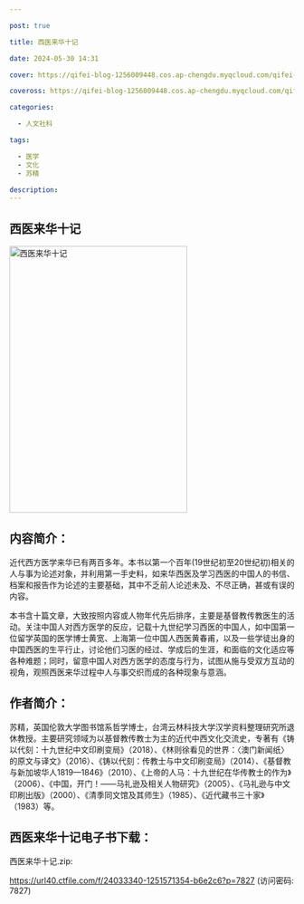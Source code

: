 ```yaml
---

post: true

title: 西医来华十记

date: 2024-05-30 14:31

cover: https://qifei-blog-1256009448.cos.ap-chengdu.myqcloud.com/qifei-blog/s34390230.jpg

coveross: https://qifei-blog-1256009448.cos.ap-chengdu.myqcloud.com/qifei-blog/s34390230.jpg

categories:

  - 人文社科

tags:

  - 医学
  - 文化
  - 苏精

description:
---
```


## 西医来华十记

<img alt="西医来华十记" class="aligncenter loading" data-was-processed="true" decoding="async" fetchpriority="high" height="471" src="https://qifei-blog-1256009448.cos.ap-chengdu.myqcloud.com/qifei-blog/s34390230.jpg" style="cursor: zoom-in;" width="314"/>

## 内容简介：

近代西方医学来华已有两百多年。本书以第一个百年(19世纪初至20世纪初)相关的人与事为论述对象，并利用第一手史料，如来华西医及学习西医的中国人的书信、档案和报告作为论述的主要基础，其中不乏前人论述未及、不尽正确，甚或有误的内容。

本书含十篇文章，大致按照内容或人物年代先后排序，主要是基督教传教医生的活动。关注中国人对西方医学的反应，记载十九世纪学习西医的中国人，如中国第一位留学英国的医学博士黄宽、上海第一位中国人西医黄春甫，以及一些学徒出身的中国西医的生平行止，讨论他们习医的经过、学成后的生涯，和面临的文化适应等各种难题；同时，留意中国人对西方医学的态度与行为，试图从施与受双方互动的视角，观照西医来华过程中人与事交织而成的各种现象与意涵。

## 作者简介：

苏精，英国伦敦大学图书馆系哲学博士，台湾云林科技大学汉学资料整理研究所退休教授。主要研究领域为以基督教传教士为主的近代中西文化交流史，专著有《铸以代刻：十九世纪中文印刷变局》（2018）、《林则徐看见的世界：〈澳门新闻纸〉的原文与译文》（2016）、《铸以代刻：传教士与中文印刷变局》（2014）、《基督教与新加坡华人1819—1846》（2010）、《上帝的人马：十九世纪在华传教士的作为》（2006）、《中国，开门！——马礼逊及相关人物研究》（2005）、《马礼逊与中文印刷出版》（2000）、《清季同文馆及其师生》（1985）、《近代藏书三十家》（1983）等。

## 西医来华十记电子书下载：

西医来华十记.zip: 

https://url40.ctfile.com/f/24033340-1251571354-b6e2c6?p=7827 (访问密码: 7827)
